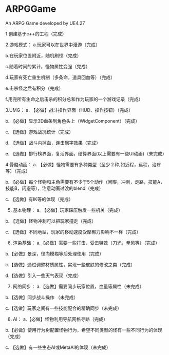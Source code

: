 # ARPGGame
An ARPG Game developed by UE4.27

1.创建基于c++的工程（完成）

2.游戏模式：
a.玩家可以在世界中漫游（完成）

b.在玩家位置附近，随机刷怪（完成）

c.随着时间的累计，怪物属性变强（完成）

d.玩家有死亡重生机制（多条命，道具回血等）（完成）

e.击杀怪之后有积分（完成）

f.用完所有生命之后击杀的积分总和作为玩家的一个游戏记录（完成）

			  
3.UMG： 
a. 【必做】战斗操作界面（HUD、操作按钮）（完成）

b. 【必做】显示3D血条到角色头上（WidgetComponent）（完成）

c. 【选做】游戏战况统计（完成）

d. 【选做】战斗内掉血，连击飘字效果（完成）

e. 【选做】排行榜界面，复活界面，结算界面(以上需要有一些UI动画)（未完成）


4.骨骼动画：
a. 【必做】怪物需要有多种类型（至少２种,如近程，远程，治疗等）（完成）

b. 【必做】每个怪物和主角需要有不少于5个动作（闲暇，冲刺，走路，技能A，技能B，闪避等），注意动画过渡的blend（完成）

c. 【选做】有IK等的体现（完成）
			
5. 基本物理：
a. 【必做】玩家踩压触发一些机关（完成）

b. 【选做】怪物冲刺可以把玩家撞走（完成）

c. 【选做】不同地型，玩家的移动速度受摩檫力影响不一样（完成）

6. 渲染基础：
a.【必做】需要一些打击，受击特效（刀光，拳风等）（完成）

b.【必做】景深，径向模糊等后处理使用（完成）

c.【选做】通过调整材质属性，实现一些皮肤的修改之类（完成）

d.【选做】引入一些天气表现（完成）

7. 网络同步：
a.【选做】需要同步玩家位置，血量等属性（未完成）

b.【选做】同步战斗操作 （未完成）

c.【选做】玩家之间有一些技能配合的精确同步（未完成）

8. AI：
a.【必做】怪物利用导航网格寻路（完成）

b.【必做】使用行为树配置怪物行为，希望不同类型的怪有一些不同行为的体现（完成）

c. 【选做】有一些生态AI或MetaAI的体现（未完成）







